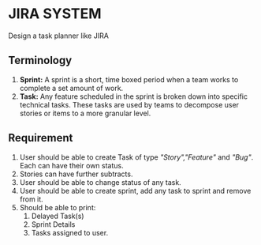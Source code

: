 # JIRA SYSTEM
Design a task planner like JIRA

## Terminology
1. **Sprint:** A sprint is a short, time boxed period when a team works to complete a set amount of work.
2. **Task:** Any feature scheduled in the sprint is broken down into specific technical tasks. These tasks are used by teams to decompose user stories or items to a more granular level.

## Requirement
1. User should be able to create Task of type _"Story","Feature"_ and _"Bug"_. Each can have their own status.
2. Stories can have further subtracts.
3. User should be able to change status of any task.
4. User should be able to create sprint, add any task to sprint and remove from it.
5. Should be able to print:
    1. Delayed Task(s) 
    2. Sprint Details
    3. Tasks assigned to user.
